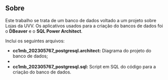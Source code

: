 ## Sobre 

Este trabalho se trata de um banco de dados voltado a um projeto sobre Lojas da UVV. Os aplicativos usados para a criação do bancos de dados foi o **DBeaver** e o **SQL Power Architect**.

Inclui os seguintes arquivos:
- **cc1mb_202305767_postgresql.architect:** Diagrama do projeto do banco de dados;
- 
- **cc1mb_202305767_postgresql.sql:** Script em SQL do código para a criação do banco de dados.
